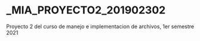 # _MIA_PROYECTO2_201902302
Proyecto 2 del curso de manejo e implementacion de archivos, 1er semestre 2021 
